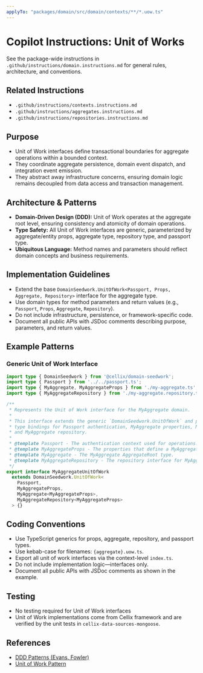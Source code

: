 ```yaml
---
applyTo: "packages/domain/src/domain/contexts/**/*.uow.ts"
---
```


# Copilot Instructions: Unit of Works

See the package-wide instructions in `.github/instructions/domain.instructions.md` for general rules, architecture, and conventions.

## Related Instructions
- `.github/instructions/contexts.instructions.md`
- `.github/instructions/aggregates.instructions.md`
- `.github/instructions/repositories.instructions.md`

## Purpose
- Unit of Work interfaces define transactional boundaries for aggregate operations within a bounded context.
- They coordinate aggregate persistence, domain event dispatch, and integration event emission.
- They abstract away infrastructure concerns, ensuring domain logic remains decoupled from data access and transaction management.

## Architecture & Patterns
- **Domain-Driven Design (DDD):** Unit of Work operates at the aggregate root level, ensuring consistency and atomicity of domain operations.
- **Type Safety:** All Unit of Work interfaces are generic, parameterized by aggregate/entity props, aggregate type, repository type, and passport type.
- **Ubiquitous Language:** Method names and parameters should reflect domain concepts and business requirements.

## Implementation Guidelines
- Extend the base `DomainSeedwork.UnitOfWork<Passport, Props, Aggregate, Repository>` interface for the aggregate type.
- Use domain types for method parameters and return values (e.g., `Passport`, `Props`, `Aggregate`, `Repository`).
- Do not include infrastructure, persistence, or framework-specific code.
- Document all public APIs with JSDoc comments describing purpose, parameters, and return values.

## Example Patterns

### Generic Unit of Work Interface

```typescript
import type { DomainSeedwork } from '@cellix/domain-seedwork';
import type { Passport } from '../../passport.ts';
import type { MyAggregate, MyAggregateProps } from './my-aggregate.ts';
import type { MyAggregateRepository } from './my-aggregate.repository.ts';

/**
 * Represents the Unit of Work interface for the MyAggregate domain.
 * 
 * This interface extends the generic `DomainSeedwork.UnitOfWork` and provides
 * type bindings for Passport authentication, MyAggregate properties, MyAggregate entity,
 * and MyAggregate repository.
 *
 * @template Passport - The authentication context used for operations.
 * @template MyAggregateProps - The properties that define a MyAggregate.
 * @template MyAggregate - The MyAggregate AggregateRoot type.
 * @template MyAggregateRepository - The repository interface for MyAggregate aggregates.
 */
export interface MyAggregateUnitOfWork
  extends DomainSeedwork.UnitOfWork<
    Passport,
    MyAggregateProps,
    MyAggregate<MyAggregateProps>,
    MyAggregateRepository<MyAggregateProps>
  > {}
```

## Coding Conventions
- Use TypeScript generics for props, aggregate, repository, and passport types.
- Use kebab-case for filenames: `{aggregate}.uow.ts`.
- Export all unit of work interfaces via the context-level `index.ts`.
- Do not include implementation logic—interfaces only.
- Document all public APIs with JSDoc comments as shown in the example.

## Testing
- No testing required for Unit of Work interfaces
- Unit of Work implementations come from Cellix framework and are verified by the unit tests in `cellix-data-sources-mongoose`.

## References
- [DDD Patterns (Evans, Fowler)](https://martinfowler.com/bliki/DomainDrivenDesign.html)
- [Unit of Work Pattern](https://martinfowler.com/eaaCatalog/unitOfWork.html)